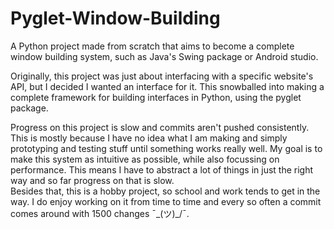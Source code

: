 # Pyglet-Window-Building
A Python project made from scratch that aims to become a complete window building system, such as Java's Swing package or Android studio. 

Originally, this project was just about interfacing with a specific website's API, but I decided I wanted an interface for it. This snowballed into making a complete framework for building interfaces in Python, using the pyglet package.

Progress on this project is slow and commits aren't pushed consistently. This is mostly because I have no idea what I am making and simply prototyping and testing stuff until something works really well. My goal is to make this system as intuitive as possible, while also focussing on performance. This means I have to abstract a lot of things in just the right way and so far progress on that is slow.<br>
Besides that, this is a hobby project, so school and work tends to get in the way. I do enjoy working on it from time to time and every so often a commit comes around with 1500 changes ¯\_(ツ)_/¯.
